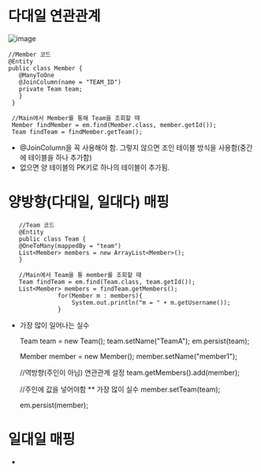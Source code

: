 # 다대일 연관관계

![image](https://github.com/LAB-2023/LAB_study/assets/129240433/d9b79694-4268-45b7-905b-c1485feb34ba)

    //Member 코드
    @Entity
    public class Member {
       @ManyToOne
       @JoinColumn(name = "TEAM_ID")
       private Team team;
       }
     }

     //Main에서 Member를 통해 Team을 조회할 때
     Member findMember = em.find(Member.class, member.getId()); 
     Team findTeam = findMember.getTeam();

* @JoinColumn을 꼭 사용해야 함. 그렇지 않으면 조인 테이블 방식을 사용함(중간에 테이블을 하나 추가함)
* 없으면 양 테이블의 PK키로 하나의 테이블이 추가됨.
 # 양방향(다대일, 일대다) 매핑

       //Team 코드
       @Entity
       public class Team {
       @OneToMany(mappedBy = "team")
       List<Member> members = new ArrayList<Member>();
       }

       //Main에서 Team을 통 member를 조회할 때
       Team findTeam = em.find(Team.class, team.getId());
       List<Member> members = findTeam.getMembers();
                  for(Member m : members){
                      System.out.println("m = " + m.getUsername());
                  }

  * 가장 많이 일어나는 실수

     Team team = new Team();
     team.setName("TeamA");
     em.persist(team);
    
     Member member = new Member();
     member.setName("member1");
    
     //역방향(주인이 아님) 연관관계 설정
     team.getMembers().add(member); 

     //주인에 값을 넣어야함 ** 가장 많이 실수 
     member.setTeam(team);
    
     em.persist(member);


# 일대일 매핑

* 

